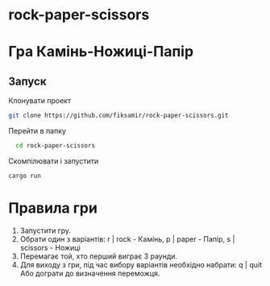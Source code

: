 # rock-paper-scissors
# Гра Камінь-Ножиці-Папір


## Запуск

Клонувати проект

~~~bash  
git clone https://github.com/fiksamir/rock-paper-scissors.git
~~~

Перейти в папку 

~~~bash  
  cd rock-paper-scissors
~~~

Скомпілювати і запустити

~~~bash  
cargo run
~~~

# Правила гри
1. Запустити гру.
2. Обрати один з варіантів:
    r | rock - Камінь,
    p | paper - Папір,
    s | scissors - Ножиці
3. Перемагає той, хто перший виграє 3 раунди.
4. Для виходу з гри, під час вибору варіантів необхідно набрати:
    q | quit
    Або дограти до визначення переможця.